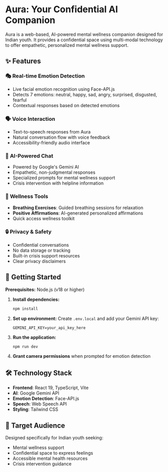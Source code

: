 # Aura: Your Confidential AI Companion

Aura is a web-based, AI-powered mental wellness companion designed for Indian youth. It provides a confidential space using multi-modal technology to offer empathetic, personalized mental wellness support.

## ✨ Features

### 🎭 **Real-time Emotion Detection**
- Live facial emotion recognition using Face-API.js
- Detects 7 emotions: neutral, happy, sad, angry, surprised, disgusted, fearful
- Contextual responses based on detected emotions

### 🗣️ **Voice Interaction**
- Text-to-speech responses from Aura
- Natural conversation flow with voice feedback
- Accessibility-friendly audio interface

### 💬 **AI-Powered Chat**
- Powered by Google's Gemini AI
- Empathetic, non-judgmental responses
- Specialized prompts for mental wellness support
- Crisis intervention with helpline information

### 🧘 **Wellness Tools**
- **Breathing Exercises**: Guided breathing sessions for relaxation
- **Positive Affirmations**: AI-generated personalized affirmations
- Quick access wellness toolkit

### 🔒 **Privacy & Safety**
- Confidential conversations
- No data storage or tracking
- Built-in crisis support resources
- Clear privacy disclaimers

## 🚀 Getting Started

**Prerequisites:** Node.js (v18 or higher)

1. **Install dependencies:**
   ```bash
   npm install
   ```

2. **Set up environment:**
   Create `.env.local` and add your Gemini API key:
   ```
   GEMINI_API_KEY=your_api_key_here
   ```

3. **Run the application:**
   ```bash
   npm run dev
   ```

4. **Grant camera permissions** when prompted for emotion detection

## 🛠️ Technology Stack

- **Frontend**: React 19, TypeScript, Vite
- **AI**: Google Gemini API
- **Emotion Detection**: Face-API.js
- **Speech**: Web Speech API
- **Styling**: Tailwind CSS

## 🎯 Target Audience

Designed specifically for Indian youth seeking:
- Mental wellness support
- Confidential space to express feelings
- Accessible mental health resources
- Crisis intervention guidance
